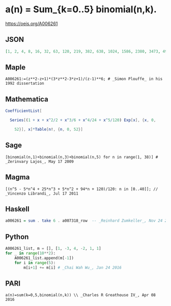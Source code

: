 # a\(n\) \= Sum\_\{k\=0\.\.5\} binomial\(n,k\)\.
https://oeis.org/A006261
## JSON
```JSON
[1, 2, 4, 8, 16, 32, 63, 120, 219, 382, 638, 1024, 1586, 2380, 3473, 4944, 6885, 9402, 12616, 16664, 21700, 27896, 35443, 44552, 55455, 68406, 83682, 101584, 122438, 146596, 174437, 206368, 242825, 284274, 331212, 384168, 443704, 510416, 584935, 667928, 760099, 862190]
```
## Maple
```Maple
A006261:=(z**2-z+1)*(3*z**2-3*z+1)/(z-1)**6; # _Simon Plouffe_ in his 1992 dissertation
```
## Mathematica
```Mathematica
CoefficientList[
```
```Mathematica
  Series[(1 + x + x^2/2 + x^3/6 + x^4/24 + x^5/120) Exp[x], {x, 0,
```
```Mathematica
    52}], x]*Table[n!, {n, 0, 52}]
```
## Sage
```Sage
[binomial(n,1)+binomial(n,3)+binomial(n,5) for n in range(1, 38)] # _Zerinvary Lajos_, May 17 2009
```
## Magma
```Magma
[(n^5 - 5*n^4 + 25*n^3 + 5*n^2 + 94*n + 120)/120: n in [0..40]]; // _Vincenzo Librandi_, Jul 17 2011
```
## Haskell
```Haskell
a006261 = sum . take 6 . a007318_row  -- _Reinhard Zumkeller_, Nov 24 2012
```
## Python
```Python
A006261_list, m = [], [1, -3, 4, -2, 1, 1]
for _ in range(10**2):
    A006261_list.append(m[-1])
    for i in range(5):
        m[i+1] += m[i] # _Chai Wah Wu_, Jan 24 2016
```
## PARI
```PARI
a(n)=sum(k=0,5,binomial(n,k)) \\ _Charles R Greathouse IV_, Apr 08 2016
```
